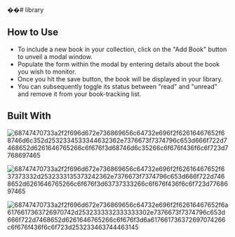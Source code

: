 ��#   l i b r a r y 
 



## How to Use
- To include a new book in your collection, click on the "Add Book" button to unveil a modal window.
- Populate the form within the modal by entering details about the book you wish to monitor.
- Once you hit the save button, the book will be displayed in your library.
- You can subsequently toggle its status between "read" and "unread" and remove it from your book-tracking list.

## Built With


 ![68747470733a2f2f696d672e736869656c64732e696f2f62616467652f68746d6c352d2532334533344632362e7376673f7374796c653d666f722d7468652d6261646765266c6f676f3d68746d6c35266c6f676f436f6c6f723d7768697465](https://github.com/deividmng/library/assets/75093893/2ab0c60b-0404-4f57-b9a8-6a0e5fa860f3)

![68747470733a2f2f696d672e736869656c64732e696f2f62616467652f637373332d2532333135373242362e7376673f7374796c653d666f722d7468652d6261646765266c6f676f3d63737333266c6f676f436f6c6f723d7768697465](https://github.com/deividmng/library/assets/75093893/3ed67405-fa95-4c53-aa2b-9e9a39487438)

![68747470733a2f2f696d672e736869656c64732e696f2f62616467652f6a6176617363726970742d2532333332333333302e7376673f7374796c653d666f722d7468652d6261646765266c6f676f3d6a617661736372697074266c6f676f436f6c6f723d253233463744463145](https://github.com/deividmng/library/assets/75093893/00cc8c2d-71c2-409b-904e-f440241def5a)
